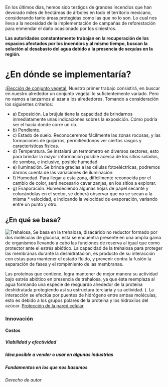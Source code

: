En los últimos días, hemos sido testigos de grandes incendios que han devorado miles de hectáreas de árboles en todo el territorio mexicano, considerando tanto áreas protegidas como las que no lo son. Lo cual nos lleva a la necesidad de la implementación de campañas de reforestación para enmendar el daño ocasionado por los siniestros.

**Las autoridades constantemente trabajan en la recuperación de los espacios afectados por los incendios y al mismo tiempo, buscan la solución al desabasto del agua debido a la presencia de sequías en la región.**

# ¿En dónde se implementaría?
¡[Elección de conjunto vegetal](http://cuentame.inegi.org.mx/monografias/imagenes/relieve/rel_gto.jpg), Nuestro primer trabajo consistirá, en buscar en nuestro alrededor un conjunto vegetal lo suficientemente variado. Pero no vamos a lanzarnos al azar a los alrededores. Tomando a consideración los siguientes criterios:
* a)	Exposición. La brújula tiene la capacidad de brindarnos inmediatamente unas indicaciones sobres la exposición. Cómo podría ser el hacia donde corre un río.
* b)	Pendiente.
* c)	Estado de suelo. Reconoceremos fácilmente las zonas rocosas, y las formaciones de guijarros, permitiéndonos ver ciertos rasgos y características físicas.
* d)	Temperatura.  Se instalará un termómetro en diversos sectores, esto para brindar la mayor información posible acerca de los sitios solados, de sombra, e inclusive, posible humedad.
* e)	Iluminación. Se brinda gracias a las células fotoeléctricas, podremos darnos cuenta de las variaciones de iluminación.
* f)	Humedad. Para llegar a esta zona, difícilmente reconocida por el cambio de color, será necesario cavar zanjas, en los sitios a explorar.
* g)	Evaporación. Humedeciendo algunas hojas de papel secante y colocándolas en el sector, se deberá observar que no se secan a la misma * velocidad, e indicando la velocidad de evaporación, variando entre un punto y otro.

## ¿En qué se basa?
![Trehalosa](http://www.ehu.eus/biomoleculas/hc/jpg/disacanim.gif), Se basa en la trehalosa, disacárido no reductor formado por dos moléculas de glucosa, esta se encuentra presente en una amplia gama de organismos llevando a cabo las funciones de  reserva al igual que como protector ante el estrés abiótico. La capacidad de la trehalosa para proteger las membranas durante la deshidratación, es producto de su interacción con estas para mantener el estado fluido, y prevenir contra la fusión la separación de fases y el rompimiento de las membranas.

Las proteínas que contiene, logra mantener de mejor manera su actividad bajo estrés abiótico en presencia de trehalosa, ya que ésta reemplaza al agua formando una especie de resguardo alrededor de la proteína deshidratada protegiendo así su estructura terciaria y su actividad. ). La interacción se efectúa por puentes de hidrógeno entre ambas moléculas, esto es debido a los grupos polares de la proteína y los hidroxilos del azúcar. [Protección de la pared celular](http://bibliotecadigital.uca.edu.ar/greenstone/collect/tesis/tmp/efecto-trehalosa-adn-bovino-22_2.jpg)

### Innovación
#### Costos
##### Viabilidad y efectividad
##### Idea posible a vender o usar en algunas industrias
##### Fundamentos en los que nos basamos
###### Derecho de autor

